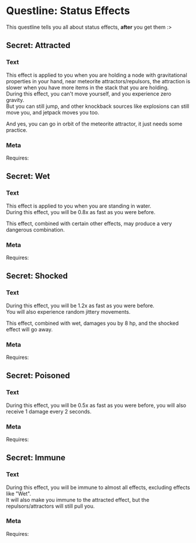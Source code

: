 
# Questline: Status Effects

This questline tells you all about status effects, **after** you get them :>
        

## Secret: Attracted

### Text

This effect is applied to you when you are holding a node with gravitational properties in your hand, near meteorite attractors/repulsors, the attraction is slower when you have more items in the stack that you are holding.  
During this effect, you can't move yourself, and you experience zero gravity.  
But you can still jump, and other knockback sources like explosions can still move you, and jetpack moves you too.  
  
And yes, you can go in orbit of the meteorite attractor, it just needs some practice.  

### Meta

Requires: 

## Secret: Wet

### Text

This effect is applied to you when you are standing in water.  
During this effect, you will be 0.8x as fast as you were before.  
  
This effect, combined with certain other effects, may produce a very dangerous combination.  

### Meta

Requires: 

## Secret: Shocked

### Text

During this effect, you will be 1.2x as fast as you were before.  
You will also experience random jittery movements.  
  
This effect, combined with wet, damages you by 8 hp, and the shocked effect will go away.  

### Meta

Requires: 

## Secret: Poisoned

### Text

During this effect, you will be 0.5x as fast as you were before, you will also receive 1 damage every 2 seconds.  

### Meta

Requires: 

## Secret: Immune

### Text

During this effect, you will be immune to almost all effects, excluding effects like "Wet".  
It will also make you immune to the attracted effect, but the repulsors/attractors will still pull you.  

### Meta

Requires: 